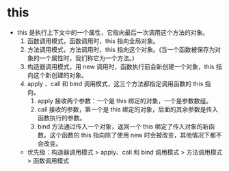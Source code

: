 # this

- this 是执行上下文中的一个属性，它指向最后一次调用这个方法的对象。
    1. 函数调用模式，函数调用时，this 指向全局对象。
    2. 方法调用模式，方法调用时，this 指向这个对象。(当一个函数被保存为对象的一个属性时，我们称它为一个方法。)
    3. 构造器调用模式，用 new 调用时，函数执行前会新创建一个对象，this 指向这个新创建的对象。
    4. apply 、call 和 bind 调用模式，这三个方法都指定调用函数的 this 指向。
        1. apply 接收两个参数：一个是 this 绑定的对象，一个是参数数组。
        2. call 接收的参数，第一个是 this 绑定的对象，后面的其余参数是传入函数执行的参数。
        3. bind 方法通过传入一个对象，返回一个 this 绑定了传入对象的新函数。这个函数的 this 指向除了使用 new 时会被改变，其他情况下都不会改变。
    - 优先级：构造器调用模式 > apply、call 和 bind 调用模式 > 方法调用模式 > 函数调用模式
